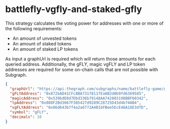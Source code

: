 # battlefly-vgfly-and-staked-gfly

This strategy calculates the voting power for addresses with one or more of the following requirements:

* An amount of unvested tokens
* An amount of staked tokens
* An amount of staked LP tokens

As input a graphUrl is required which will return those amounts for each queried address.
Additionally, the gFLY, magic vgFLY and LP token addresses are required for some on-chain calls that are not possible with Subgraph.

```json
{
  "graphUrl": "https://api.thegraph.com/subgraphs/name/battlefly-game/gfly-main",
  "gFLYAddress": "0x872bAD41CFc8BA731f811fEa8B2d0b9fd6369585",
  "magicAddress": "0x539bdE0d7Dbd336b79148AA742883198BBF60342",
  "lpAddress": "0x088F2Bd3667F385427d9289C28725D43d4b74AB4",
  "vgFLYAddress": "0x86d643b7f4a2a6772A4B1bFBee5EcE46A1DE3dfD",
  "symbol": "gFLY",
  "decimals": 18
}
```
